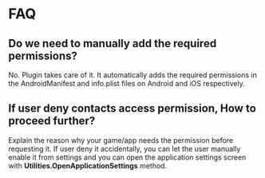 # FAQ

## Do we need to manually add the required permissions?

No. Plugin takes care of it. It automatically adds the required permissions in the AndroidManifest and info.plist files on Android and iOS respectively.

## If user deny contacts access permission, How to proceed further?

Explain the reason why your game/app needs the permission before requesting it. If user deny it accidentally, you can let the user manually enable it from settings and you can open the application settings screen with **Utilities.OpenApplicationSettings** method.
